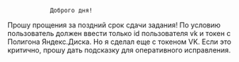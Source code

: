                 Доброго дня!

Прошу прощения за поздний срок сдачи задания!
По условию пользователь должен ввести только id пользователя vk и токен с Полигона Яндекс.Диска. Но я сделал еще с токеном VK. Если это критично, прошу дать подсказку для оперативного исправления.